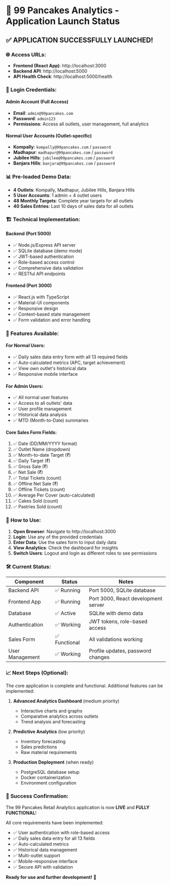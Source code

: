 # 🚀 99 Pancakes Analytics - Application Launch Status

## ✅ **APPLICATION SUCCESSFULLY LAUNCHED!**

### 🌐 **Access URLs:**
- **Frontend (React App)**: http://localhost:3000
- **Backend API**: http://localhost:5000
- **API Health Check**: http://localhost:5000/health

### 🔑 **Login Credentials:**

#### **Admin Account** (Full Access)
- **Email**: `admin@99pancakes.com`
- **Password**: `admin123`
- **Permissions**: Access all outlets, user management, full analytics

#### **Normal User Accounts** (Outlet-specific)
- **Kompally**: `kompally@99pancakes.com` / `password`
- **Madhapur**: `madhapur@99pancakes.com` / `password`
- **Jubilee Hills**: `jubilee@99pancakes.com` / `password`
- **Banjara Hills**: `banjara@99pancakes.com` / `password`

### 📊 **Pre-loaded Demo Data:**
- **4 Outlets**: Kompally, Madhapur, Jubilee Hills, Banjara Hills
- **5 User Accounts**: 1 admin + 4 outlet users
- **48 Monthly Targets**: Complete year targets for all outlets
- **40 Sales Entries**: Last 10 days of sales data for all outlets

### 🏗️ **Technical Implementation:**

#### **Backend (Port 5000)**
- ✅ Node.js/Express API server
- ✅ SQLite database (demo mode)
- ✅ JWT-based authentication
- ✅ Role-based access control
- ✅ Comprehensive data validation
- ✅ RESTful API endpoints

#### **Frontend (Port 3000)**
- ✅ React.js with TypeScript
- ✅ Material-UI components
- ✅ Responsive design
- ✅ Context-based state management
- ✅ Form validation and error handling

### 🎯 **Features Available:**

#### **For Normal Users:**
- ✅ Daily sales data entry form with all 13 required fields
- ✅ Auto-calculated metrics (APC, target achievement)
- ✅ View own outlet's historical data
- ✅ Responsive mobile interface

#### **For Admin Users:**
- ✅ All normal user features
- ✅ Access to all outlets' data
- ✅ User profile management
- ✅ Historical data analysis
- ✅ MTD (Month-to-Date) summaries

#### **Core Sales Form Fields:**
1. ✅ Date (DD/MM/YYYY format)
2. ✅ Outlet Name (dropdown)
3. ✅ Month-to-date Target (₹)
4. ✅ Daily Target (₹)
5. ✅ Gross Sale (₹)
6. ✅ Net Sale (₹)
7. ✅ Total Tickets (count)
8. ✅ Offline Net Sale (₹)
9. ✅ Offline Tickets (count)
10. ✅ Average Per Cover (auto-calculated)
11. ✅ Cakes Sold (count)
12. ✅ Pastries Sold (count)

### 🔄 **How to Use:**

1. **Open Browser**: Navigate to http://localhost:3000
2. **Login**: Use any of the provided credentials
3. **Enter Data**: Use the sales form to input daily data
4. **View Analytics**: Check the dashboard for insights
5. **Switch Users**: Logout and login as different roles to see permissions

### 🛠️ **Current Status:**

| Component | Status | Notes |
|-----------|--------|-------|
| Backend API | ✅ Running | Port 5000, SQLite database |
| Frontend App | ✅ Running | Port 3000, React development server |
| Database | ✅ Active | SQLite with demo data |
| Authentication | ✅ Working | JWT tokens, role-based access |
| Sales Form | ✅ Functional | All validations working |
| User Management | ✅ Working | Profile updates, password changes |

### 📈 **Next Steps (Optional):**

The core application is complete and functional. Additional features can be implemented:

1. **Advanced Analytics Dashboard** (medium priority)
   - Interactive charts and graphs
   - Comparative analytics across outlets
   - Trend analysis and forecasting

2. **Predictive Analytics** (low priority)
   - Inventory forecasting
   - Sales predictions
   - Raw material requirements

3. **Production Deployment** (when ready)
   - PostgreSQL database setup
   - Docker containerization
   - Environment configuration

### 🎉 **Success Confirmation:**

The 99 Pancakes Retail Analytics application is now **LIVE** and **FULLY FUNCTIONAL**!

All core requirements have been implemented:
- ✅ User authentication with role-based access
- ✅ Daily sales data entry for all 13 fields
- ✅ Auto-calculated metrics
- ✅ Historical data management
- ✅ Multi-outlet support
- ✅ Mobile-responsive interface
- ✅ Secure API with validation

**Ready for use and further development!** 🚀